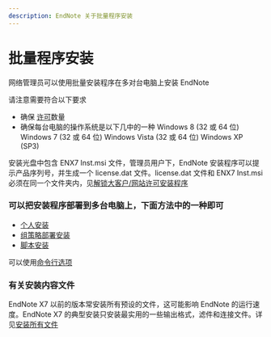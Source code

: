 ```yaml
---
description: EndNote 关于批量程序安装
---
```


# 批量程序安装

网络管理员可以使用批量安装程序在多对台电脑上安装 EndNote

请注意需要符合以下要求

* 确保 [许可](licensing-of-volume-copies.md)数量
* 确保每台电脑的操作系统是以下几中的一种  Windows 8 \(32 或 64 位\) Windows 7 \(32 或 64 位\) Windows Vista \(32 或 64 位\) Windows XP \(SP3\)

安装光盘中包含 ENX7 Inst.msi 文件，管理员用户下，EndNote 安装程序可以提示产品序列号，并生成一个 license.dat 文件。license.dat 文件和 ENX7 Inst.msi 必须在同一个文件夹内，见[解锁大客户/网站许可安装程序](unlocking-the-volume-site-license-installer.md)

### 可以把安装程序部署到多台电脑上，下面方法中的一种即可

* [个人安装](easy-deployment.md)
* [组策略部署安装](deploying-the-endnote-installer-with-group-policy.md)
* [脚本安装](scripted-program-installations.md)

可以使用[命令行选项](msi-command-line-options.md)

### 有关安装内容文件

EndNote X7 以前的版本常安装所有预设的文件，这可能影响 EndNote 的运行速度。EndNote X7 的典型安装只安装最实用的一些输出格式，滤件和连接文件。详见[安装所有文件](installing-all-content-files.md)

